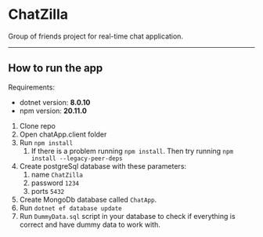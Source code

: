 # ChatZilla
Group of friends project for real-time chat application.

---
## How to run the app
Requirements:
- dotnet version: **8.0.10**
- npm version: **20.11.0**

1. Clone repo
2. Open chatApp.client folder
3. Run `npm install`
   1. If there is a problem running `npm install`. Then try running `npm install --legacy-peer-deps`
4. Create postgreSql database with these parameters:
   1. name `ChatZilla`
   2. password `1234`
   3. ports `5432`
5. Create MongoDb database called `ChatApp`.
6. Run `dotnet ef database update`
7. Run `DummyData.sql` script in your database to check if everything is correct and have dummy data to work with.
